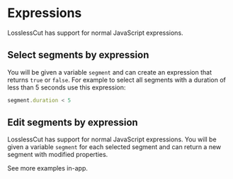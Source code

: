 # Expressions

LosslessCut has support for normal JavaScript expressions.

## Select segments by expression

You will be given a variable `segment` and can create an expression that returns `true` or `false`. For example to select all segments with a duration of less than 5 seconds use this expression:

```js
segment.duration < 5
```

## Edit segments by expression

LosslessCut has support for normal JavaScript expressions. You will be given a variable `segment` for each selected segment and can return a new segment with modified properties.

See more examples in-app.

